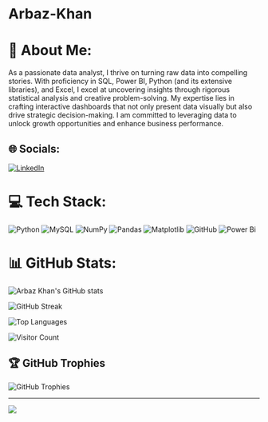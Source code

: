 # Arbaz-Khan

# 💫 About Me:
As a passionate data analyst, I thrive on turning raw data into compelling stories. With proficiency in SQL, Power BI, Python (and its extensive libraries), and Excel, I excel at uncovering insights through rigorous statistical analysis and creative problem-solving. My expertise lies in crafting interactive dashboards that not only present data visually but also drive strategic decision-making. I am committed to leveraging data to unlock growth opportunities and enhance business performance.


## 🌐 Socials:
[![LinkedIn](https://img.shields.io/badge/LinkedIn-%230077B5.svg?logo=linkedin&logoColor=white)](https://linkedin.com/in/www.linkedin.com/in/khan-arbaz-da) 

# 💻 Tech Stack:
![Python](https://img.shields.io/badge/python-3670A0?style=for-the-badge&logo=python&logoColor=ffdd54) ![MySQL](https://img.shields.io/badge/mysql-4479A1.svg?style=for-the-badge&logo=mysql&logoColor=white) ![NumPy](https://img.shields.io/badge/numpy-%23013243.svg?style=for-the-badge&logo=numpy&logoColor=white) ![Pandas](https://img.shields.io/badge/pandas-%23150458.svg?style=for-the-badge&logo=pandas&logoColor=white) ![Matplotlib](https://img.shields.io/badge/Matplotlib-%23ffffff.svg?style=for-the-badge&logo=Matplotlib&logoColor=black) ![GitHub](https://img.shields.io/badge/github-%23121011.svg?style=for-the-badge&logo=github&logoColor=white) ![Power Bi](https://img.shields.io/badge/power_bi-F2C811?style=for-the-badge&logo=powerbi&logoColor=black)
# 📊 GitHub Stats:
![Arbaz Khan's GitHub stats](https://github-readme-stats.vercel.app/api?username=khanarbazz&theme=dark&hide_border=false&include_all_commits=false&count_private=false)

![GitHub Streak](https://github-readme-streak-stats.herokuapp.com/?user=khanarbazz&theme=dark&hide_border=false)

![Top Languages](https://github-readme-stats.vercel.app/api/top-langs/?username=khanarbazz&theme=dark&hide_border=false&include_all_commits=false&count_private=false&layout=compact)

![Visitor Count](https://visitcount.itsvg.in/api?id=khanarbazz&icon=0&color=0)
## 🏆 GitHub Trophies
![GitHub Trophies](https://github-profile-trophy.vercel.app/?username=khanarbazz&theme=radical&no-frame=false&no-bg=true&margin-w=4)

---

[![](https://visitcount.itsvg.in/api?id=khanarbazz&icon=0&color=0)](https://visitcount.itsvg.in)
<!-- Proudly created with GPRM ( https://gprm.itsvg.in ) -->
